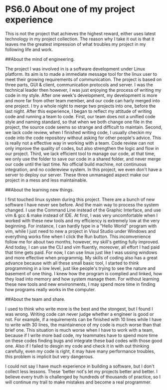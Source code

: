 # PS6.0 About one of my project experience

This is not the project that achieves the highest reward, either uses latest technology in my project collection. The reason why I take it out is that it leaves me the greatest impression of what troubles my project in my following life and work.

##About the mind of engineering. 

The project I was involved in is a software development under Linux platform. Its aim is to made a immediate message tool for the linux user to meet their growing requirements of communication. The project is based on three parts, GUI & client, communication protocols and server. I was the technical leader then however, I was just enjoying the process of writing my code in my style. After one week's development, my development is more and more far from other team member, and our code can harly merged into one project. I try a whole night to merge two projects into one, before the last night. After this experience, I began to reflect my attitude of writing code and running a team to code. First, our team does not a unified code style and naming standard, so that when we both change one file in the project, the source code seems so strange and difficult to maintain. Second, we lack code review, when I finished writing code, I usually checkin my code into the code repository without asking for other people's advice. This is really not a effective way in working with a team. Code review can not only improve the quality of codes, but also strengthen the logic and flow in our project. Third, we lack efficient tool to manage our code, at that time, we only use the folder to save our code in a shared folder, and never merge our code until the last time. No official build machine, not continuous integration, and no codereview system. In this project, we even don't have a server to deploy our server. These three unmanaged aspect make our project in a mess and less maintainable.

##About the learning new things. 

I first touched linux system during this project. There are a bunch of new software I have never see before. And the main way to process the system changed. I use the Command Line instead of the Graphic Interface, and use vim & gcc & make instead of IDE. At first, I was very uncomfortable when I worked with these new tools and my efficiency is extremely low at the very beginning. For instance, I can hardly type in a "Hello World" program with vim, while I just need to new a project in Visul Studio under Windows and everything works fine when I click the Run button. This incomvenience follow me for about two months, however, my skill's getting fully improved. And today, I can use the CLI and vim fluently, moreover, all effort I had paid that time gets paid. For now, I can use linux just like I was ussing windows and more effective when programmig. My skills of coding also has a great advance because with all these small basic tool, I started to think programming in a low level, just like people's trying to see the nature and basement of one thing. I knew how the program is complied and linked, how they load into memory and how system manage them. For without learning these new tools and new environments, I may spend more time in finding how programs really works in the computer.

##About the team and share. 

I used to think who write more is the best and the stongest, but I found I was wrong. Writing code can never judge whether a engineer is good or not. For example, if a requirements can be finished with 10 lines while I have to write with 30 lines, the maintainence of my code is much worse than that brief one. This situation is much worse when I have to work with a team, because if I write more bad code, my teammates have to spend more time on these codes finding bugs and integrate these bad codes with those good one. Also if I failed to desgin my code and check it in with out thinking carefully, even my code is right, it may have many performance troubles, this problem is implicit but very dangerous.

I could not say I have much experience in building a software, but I don't collect less lessons. These 'better not's let my projects better and better. I believe every truth is challenged by hundreds of thousands of practice, so I will continue my trail to make mistakes and become a real programmer.